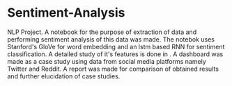 # Sentiment-Analysis
NLP Project.
A notebook for the purpose of extraction of data and performing sentiment analysis of this data was made. The notebok uses Stanford's GloVe for word embedding and an lstm based RNN for sentiment classification.
A detailed study of it's features is done in .
A dashboard was made as a case study using data from social media platforms namely Twitter and Reddit. 
A report was made for comparison of obtained results and further elucidation of case studies.

